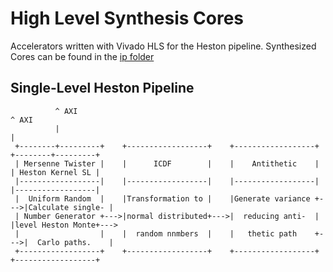 High Level Synthesis Cores
==========================

Accelerators written with Vivado HLS for the Heston pipeline.
Synthesized Cores can be found in the [ip folder](../ip)

Single-Level Heston Pipeline
----------------------------

```
          ^ AXI                                                                   ^ AXI
          |                                                                       |
 +--------+---------+    +------------------+    +------------------+    +--------+---------+
 | Mersenne Twister |    |      ICDF        |    |    Antithetic    |    | Heston Kernel SL |
 |------------------|    |------------------|    |------------------|    |------------------|
 |  Uniform Random  |    |Transformation to |    |Generate variance +--->|Calculate single- |
 | Number Generator +--->|normal distributed+--->|  reducing anti-  |    |level Heston Monte+--->
 |                  |    |  random nnmbers  |    |   thetic path    +--->|  Carlo paths.    |
 +------------------+    +------------------+    +------------------+    +------------------+
```
